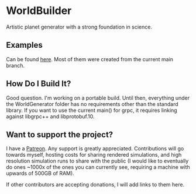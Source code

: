 # WorldBuilder
Artistic planet generator with a strong foundation in science.

## Examples
Can be found [here](http://quinnmueller.me/planetGenerator). Most of them were created from the current main branch.

## How Do I Build It?
Good question. I'm working on a portable build. Until then, everything under the WorldGenerator folder has no requirements other than the standard library. If you want to use the current main() for grpc, it requires linking against libgrpc++ and libprotobuf.10.

## Want to support the project?
I have a [Patreon](https://www.patreon.com/PlanetGenerator). Any support is greatly appreciated. Contributions will go towards myself, hosting costs for sharing rendered simulations, and high resolution simulation runs to share with the public (I would like to eventually do ones ~1000x of the ones you can currently see, requiring a machine with upwards of 500GB of RAM).

If other contributors are accepting donations, I will add links to them here.

